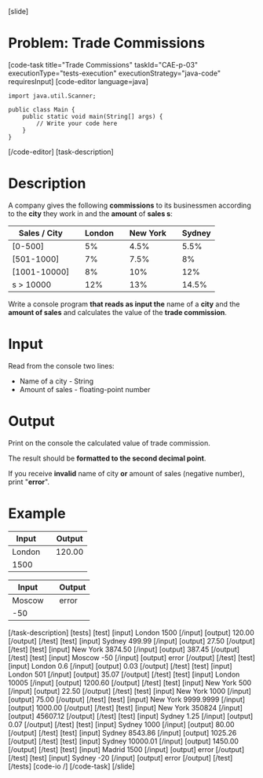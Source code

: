 [slide]
# Problem: Trade Commissions
[code-task title="Trade Commissions" taskId="CAE-p-03" executionType="tests-execution" executionStrategy="java-code" requiresInput]
[code-editor language=java]
```
import java.util.Scanner;

public class Main {
    public static void main(String[] args) {
        // Write your code here
    }
}
```
[/code-editor]
[task-description]
# Description

A company gives the following **commissions** to its businessmen according to the **city** they work in and the **amount** of **sales s**:

| **Sales / City** | | London | | New York | | Sydney|
| --- | --- | --- | --- | --- | --- | --- |
| \[0-500\]| | 5%| | 4.5%| | 5.5%|
| \[501-1000\]| | 7%| | 7.5%| | 8%|
| \[1001-10000\]| | 8%| | 10%| | 12%|
| s > 10000| | 12%| | 13%| | 14.5%|

Write a console program **that reads as input the** name of a **city** and the **amount of sales** and calculates the value of the **trade commission**. 

# Input
Read from the console two lines:
- Name of a city - String
- Amount of sales - floating-point number

# Output
Print on the console the calculated value of trade commission.

The result should be **formatted to the second decimal point**. 

If you receive **invalid** name of city **or** amount of sales (negative number), print "**error**".

# Example
| **Input** | | **Output** |  
| --- | --- | --- |
| London | | 120.00 | 
| 1500 | | |  


| **Input** | | **Output** | 
| --- | --- | --- | 
| Moscow | | error |
| -50 | | |
[/task-description]
[tests]
[test]
[input]
London
1500
[/input]
[output]
120.00
[/output]
[/test]
[test]
[input]
Sydney
499.99
[/input]
[output]
27.50
[/output]
[/test]
[test]
[input]
New York
3874.50
[/input]
[output]
387.45
[/output]
[/test]
[test]
[input]
Moscow
-50
[/input]
[output]
error
[/output]
[/test]
[test]
[input]
London
0.6
[/input]
[output]
0.03
[/output]
[/test]
[test]
[input]
London
501
[/input]
[output]
35.07
[/output]
[/test]
[test]
[input]
London
10005
[/input]
[output]
1200.60
[/output]
[/test]
[test]
[input]
New York
500
[/input]
[output]
22.50
[/output]
[/test]
[test]
[input]
New York
1000
[/input]
[output]
75.00
[/output]
[/test]
[test]
[input]
New York
9999.9999
[/input]
[output]
1000.00
[/output]
[/test]
[test]
[input]
New York
350824
[/input]
[output]
45607.12
[/output]
[/test]
[test]
[input]
Sydney
1.25
[/input]
[output]
0.07
[/output]
[/test]
[test]
[input]
Sydney
1000
[/input]
[output]
80.00
[/output]
[/test]
[test]
[input]
Sydney
8543.86
[/input]
[output]
1025.26
[/output]
[/test]
[test]
[input]
Sydney
10000.01
[/input]
[output]
1450.00
[/output]
[/test]
[test]
[input]
Madrid
1500
[/input]
[output]
error
[/output]
[/test]
[test]
[input]
Sydney
-20
[/input]
[output]
error
[/output]
[/test]
[/tests]
[code-io /]
[/code-task]
[/slide]
